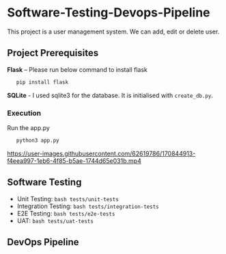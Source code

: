 # Software-Testing-Devops-Pipeline
This project is a user management system. We can add, edit or delete user. 

## Project Prerequisites
**Flask** – Please run below command to install flask
```bash
   pip install flask
```
**SQLite** - I used sqlite3 for the database. It is initialised with ```create_db.py```.

### Execution
Run the app.py
```bash
   python3 app.py
```
https://user-images.githubusercontent.com/62619786/170844913-f4eea997-1eb6-4f85-b5ae-1744d65e031b.mp4

## Software Testing
- Unit Testing: ```bash tests/unit-tests  ```
- Integration Testing: ```bash tests/integration-tests  ```
- E2E Testing: ```bash tests/e2e-tests  ```
- UAT: ```bash tests/uat-tests  ```

## DevOps Pipeline


